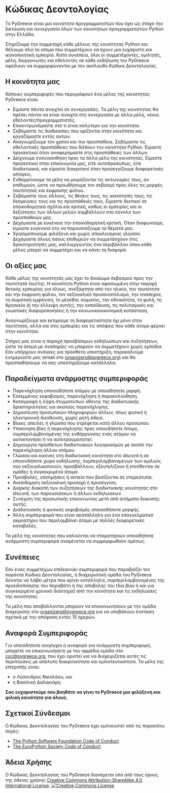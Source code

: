 # Κώδικας Δεοντολογίας

Το PyGreece είναι μια κοινότητα προγραμματιστών που έχει ώς στόχο την δικτύωση και
συνεργασία όλων των κοινοτήτων προγραμματιστών Python στην Ελλάδα.

Στηρίζουμε την συμμετοχή κάθε μέλους της κοινότητας Python και θέλουμε όλα τα ατομα που
συμμετέχουν να έχουν μια ευχάριστη και ικανοποιητική εμπειρία. Κατα συνέπεια, όλοι οι
συμμετέχοντες, ομιλητές, μέλη, διοργανωτές και εθελοντές σε κάθε εκδήλωση του PyGreece
οφείλουν να συμμορφώνονται με τον ακόλουθο Κώδικα Δεοντολογίας.

## Η κοινότητα μας

Κάποιες συμπεριφορές που περιγράφουν ένα μέλος της κοινότητας PyGreece είναι:

- Είμαστε πάντα ανοιχτοί σε συνεργασίες. Τα μέλη της κοινότητας θα πρέπει πάντα να είναι
    ανοιχτά στη συνεργασία με άλλα μέλη, νέους εθελοντές/προγραμματιστές.
- Επικεντρωνόμαστε στο τι είναι καλύτερο για την κοινότητα.
- Σεβόμαστε τις διαδικασίες που ορίζονται στην κοινότητα και εργαζόμαστε εντός αυτών.
- Αναγνωρίζουμε τον χρόνο και την προσπάθεια. Σεβόμαστε τις εθελοντικές προσπάθειες που
    διέπουν την κοινότητα Python. Είμαστε προσεκτικοί όταν αναφερόμαστε στις προσπάθειες
    των άλλων.
- Δείχνουμε ενσυναίσθηση προς τα άλλα μέλη της κοινότητας. Είμαστε προσεκτικοί στην
    επικοινωνία μας, είτε αυτοπροσώπως, είτε διαδικτυακά, και είμαστε διακριτικοί όταν
    προσεγγίζουμε διαφορετικές απόψεις.
- Ενθαρρύνουμε τα μέλη να μοιράζονται τις αντωνυμίες τους, αν επιθυμούν, ώστε να
    προωθήσουμε τον σεβασμό προς όλες τις μορφές ταυτότητας και έκφρασης φύλου.
- Σεβόμαστε τους άλλους, τις θέσεις τους, τις ικανότητές τους, τις δεσμεύσεις τους και τις
    προσπάθειές τους. Είμαστε δεκτικοί σε εποικοδομητικά σχόλια και κριτική, καθώς οι
    εμπειρίες και οι δεξιότητες των άλλων μελών συμβάλλουν στο σύνολο των προσπαθειών μας.
- Δεχόμαστε με ευγένεια την εποικοδομητική κριτική. Όταν διαφωνούμε, είμαστε ευγενικοί στο
    να παρουσιάζουμε τα θέματά μας.
- Χρησιμοποιούμε φιλόξενη και χωρίς αποκλεισμούς γλώσσα. Δεχόμαστε όλους όσους επιθυμούν
    να συμμετάσχουν στις δραστηριότητές μας, καλλιεργώντας ένα περιβάλλον όπου κάθε μέλος
    μπορεί να συμμετέχει και να κάνει τη διαφορά.

## Οι αξίες μας

Κάθε μέλος της κοινότητάς μας έχει το δικαίωμα σεβασμού προς την ταυτότητά του/της. Η
κοινότητα Python είναι αφοσιωμένη στην παροχή θετικής εμπειρίας για όλους, ανεξάρτητα από
την ηλικία, την ταυτότητα και την έκφραση φύλου, τον σεξουαλικό προσανατολισμό, την
αναπηρία, τη σωματική εμφάνιση, το μέγεθος σώματος, την εθνικότητα, τη φυλή, τη θρησκεία
(ή την έλλειψη αυτής), την εκπαίδευση, τις πολιτισμικές και γνωστικές διαφοροποιήσεις ή
την κοινωνικοοικονομική κατάσταση.

Αναγνωρίζουμε και εκτιμούμε τη διαφορετικότητα όχι μόνο στην ταυτότητα, αλλά και στις
εμπειρίες και τις απόψεις που κάθε άτομο φέρνει στην κοινότητα.

Στόχος μας είναι η παροχή προσβάσιμων εκδηλώσεων και συζητήσεων, ώστε τα άτομα με
αναπηρίες να μπορούν να συμμετέχουν χωρίς εμπόδια. Εάν υπάρχουν ανάγκες για πρόσθετη
υποστήριξη, παρακαλούμε ενημερώστε μας (email στο organizers@pygreece.org) και θα
προσπαθήσουμε να σας υποστηρίξουμε κατάλληλα.

## Παραδείγματα ανάρμοστης συμπεριφοράς

- Παρενόχληση οποιουδήποτε ατόμου με οποιαδήποτε μορφή.
- Εσκεμμένος εκφοβισμός, παρενόχληση ή παρακολούθηση.
- Καταγραφή ή λήψη στιγμιότυπων οθόνης της διαδικτυακής δραστηριότητας για σκοπούς
    παρενόχλησης.
- Δημοσίευση προσωπικών πληροφοριών άλλων, όπως φυσική ή ηλεκτρονική διεύθυνση, χωρίς ρητή
    άδεια.
- Βίαιες απειλές ή γλώσσα που στρέφεται κατά άλλου προσώπου.
- Υποκίνηση βίας ή παρενόχλησης προς οποιοδήποτε άτομο, συμπεριλαμβανομένης της
    ενθάρρυνσης ενός ατόμου να αυτοκτονήσει ή να αυτοτραυματιστεί.
- Δημιουργία πρόσθετων διαδικτυακών λογαριασμών με σκοπό την παρενόχληση άλλου ατόμου.
- Γλώσσα και εικόνες στη διαδικτυακή κοινότητα στο discord ή σε οποιονδήποτε χώρο
    εκδήλωσης, συμπεριλαμβανομένων των ομιλιών, που σεξουαλικοποιούν, προσβάλλουν,
    εξευτελίζουν ή επιτίθενται σε ομάδες ή συγκεκριμένα άτομα.
- Προσβολές, υποτιμήσεις ή αστεία που βασίζονται σε στερεότυπα.
- Ανεπιθύμητη σεξουαλική προσοχή ή προσέγγιση.
- Διαρκής διακοπή των συζητήσεων της διαδικτυακής κοινότητας στο discord, των παρουσιάσεων
    ή άλλων εκδηλώσεων.
- Συνέχιση της προσωπικής επικοινωνίας μετά από αιτήματα διακοπής αυτής.
- Διαδικτυακός ή φυσικός εκφοβισμός οποιασδήποτε μορφής.
- Άλλη συμπεριφορά που είναι ακατάλληλη για ένα επαγγελματικό ακροατήριο που περιλαμβάνει
    άτομα με πολλές διαφορετικές καταβολές.

Τα μέλη της κοινότητας που καλούνται να σταματήσουν οποιαδήποτε ανάρμοστη συμπεριφορά
αναμένεται να συμμορφωθούν αμέσως.

## Συνέπειες

Εάν ένας συμμετέχων επιδεικνύει συμπεριφορά που παραβιάζει τον παρόντα Κώδικα
Δεοντολογίας, η διαχειριστική ομάδα του PyGreece δύναται να λάβει μέτρα που κρίνει
κατάλληλα, συμπεριλαμβανομένης της προειδοποίησης του παραβάτη ή της αποβολής του (δια
βίου ή και για συγκεκριμένο χρονικό διάστημα) από την κοινότητα και τις εκδηλώσεις της
κοινότητας.

Τα μέλη που αποβάλλονται μπορούν να επικοινωνήσουν με την ομάδα διαχείρισης στο
[organizers@pygreece.org](mailto:organizers@pygreece.org) για να υποβάλουν ένσταση σχετικά
με την απόφαση εντός 15 ημερών.

## Αναφορά Συμπεριφοράς

Για οποιαδήποτε ανησυχία ή αναφορά για ανάρμοστη συμπεριφορά, μπορείτε να επικοινωνήσετε
με την αρμόδια ομάδα στο [coc@pygreece.org](mailto:coc@pygreece.org), που έχει οριστεί για
να διαχειρίζεται αυτές τις περιπτώσεις με απόλυτη διακριτικότητα και εμπιστευτικότητα. Τα
μέλη της επιτροπής είναι:

- ο Λύσανδρος Νικολάου, και
- η Βασιλική Δαλακιάρη

**Σας ευχαριστούμε που βοηθάτε να γίνει το PyGreece μια φιλόξενη και φιλική κοινότητα για
όλους.**

## Σχετικοί Σύνδεσμοι

Ο Κώδικας Δεοντολογίας του PyGreece έχει εμπνευστεί από τις παρακάτω πηγές:

- [The Python Software Foundation Code of Conduct](https://policies.python.org/python.org/code-of-conduct)
- [The EuroPython Society Code of Conduct](https://www.europython-society.org/coc/)

## Άδεια Χρήσης

Ο Κώδικας Δεοντολογίας του PyGreece διανέμεται υπό από τους όρους της άδειας χρήσης
[Creative Commons Attribution-ShareAlike 4.0 International License](https://creativecommons.org/licenses/by-sa/4.0/).
[![Creative Commons License](https://licensebuttons.net/l/by-sa/3.0/88x31.png)](http://creativecommons.org/licenses/by-sa/4.0/)
